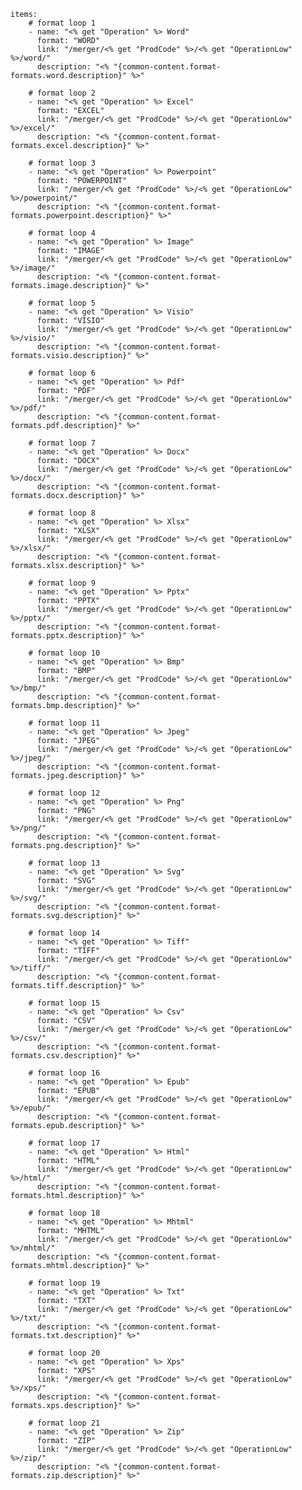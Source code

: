     items: 
        # format loop 1
        - name: "<% get "Operation" %> Word"
          format: "WORD"
          link: "/merger/<% get "ProdCode" %>/<% get "OperationLow" %>/word/"
          description: "<% "{common-content.format-formats.word.description}" %>"

        # format loop 2
        - name: "<% get "Operation" %> Excel"
          format: "EXCEL"
          link: "/merger/<% get "ProdCode" %>/<% get "OperationLow" %>/excel/"
          description: "<% "{common-content.format-formats.excel.description}" %>"

        # format loop 3
        - name: "<% get "Operation" %> Powerpoint"
          format: "POWERPOINT"
          link: "/merger/<% get "ProdCode" %>/<% get "OperationLow" %>/powerpoint/"
          description: "<% "{common-content.format-formats.powerpoint.description}" %>"

        # format loop 4
        - name: "<% get "Operation" %> Image"
          format: "IMAGE"
          link: "/merger/<% get "ProdCode" %>/<% get "OperationLow" %>/image/"
          description: "<% "{common-content.format-formats.image.description}" %>"

        # format loop 5
        - name: "<% get "Operation" %> Visio"
          format: "VISIO"
          link: "/merger/<% get "ProdCode" %>/<% get "OperationLow" %>/visio/"
          description: "<% "{common-content.format-formats.visio.description}" %>"
          
        # format loop 6
        - name: "<% get "Operation" %> Pdf"
          format: "PDF"
          link: "/merger/<% get "ProdCode" %>/<% get "OperationLow" %>/pdf/"
          description: "<% "{common-content.format-formats.pdf.description}" %>"

        # format loop 7
        - name: "<% get "Operation" %> Docx"
          format: "DOCX"
          link: "/merger/<% get "ProdCode" %>/<% get "OperationLow" %>/docx/"
          description: "<% "{common-content.format-formats.docx.description}" %>"

        # format loop 8
        - name: "<% get "Operation" %> Xlsx"
          format: "XLSX"
          link: "/merger/<% get "ProdCode" %>/<% get "OperationLow" %>/xlsx/"
          description: "<% "{common-content.format-formats.xlsx.description}" %>"

        # format loop 9
        - name: "<% get "Operation" %> Pptx"
          format: "PPTX"
          link: "/merger/<% get "ProdCode" %>/<% get "OperationLow" %>/pptx/"
          description: "<% "{common-content.format-formats.pptx.description}" %>"

        # format loop 10
        - name: "<% get "Operation" %> Bmp"
          format: "BMP"
          link: "/merger/<% get "ProdCode" %>/<% get "OperationLow" %>/bmp/"
          description: "<% "{common-content.format-formats.bmp.description}" %>"

        # format loop 11
        - name: "<% get "Operation" %> Jpeg"
          format: "JPEG"
          link: "/merger/<% get "ProdCode" %>/<% get "OperationLow" %>/jpeg/"
          description: "<% "{common-content.format-formats.jpeg.description}" %>"

        # format loop 12
        - name: "<% get "Operation" %> Png"
          format: "PNG"
          link: "/merger/<% get "ProdCode" %>/<% get "OperationLow" %>/png/"
          description: "<% "{common-content.format-formats.png.description}" %>"

        # format loop 13
        - name: "<% get "Operation" %> Svg"
          format: "SVG"
          link: "/merger/<% get "ProdCode" %>/<% get "OperationLow" %>/svg/"
          description: "<% "{common-content.format-formats.svg.description}" %>"

        # format loop 14
        - name: "<% get "Operation" %> Tiff"
          format: "TIFF"
          link: "/merger/<% get "ProdCode" %>/<% get "OperationLow" %>/tiff/"
          description: "<% "{common-content.format-formats.tiff.description}" %>"

        # format loop 15
        - name: "<% get "Operation" %> Csv"
          format: "CSV"
          link: "/merger/<% get "ProdCode" %>/<% get "OperationLow" %>/csv/"
          description: "<% "{common-content.format-formats.csv.description}" %>"

        # format loop 16
        - name: "<% get "Operation" %> Epub"
          format: "EPUB"
          link: "/merger/<% get "ProdCode" %>/<% get "OperationLow" %>/epub/"
          description: "<% "{common-content.format-formats.epub.description}" %>"

        # format loop 17
        - name: "<% get "Operation" %> Html"
          format: "HTML"
          link: "/merger/<% get "ProdCode" %>/<% get "OperationLow" %>/html/"
          description: "<% "{common-content.format-formats.html.description}" %>"

        # format loop 18
        - name: "<% get "Operation" %> Mhtml"
          format: "MHTML"
          link: "/merger/<% get "ProdCode" %>/<% get "OperationLow" %>/mhtml/"
          description: "<% "{common-content.format-formats.mhtml.description}" %>"

        # format loop 19
        - name: "<% get "Operation" %> Txt"
          format: "TXT"
          link: "/merger/<% get "ProdCode" %>/<% get "OperationLow" %>/txt/"
          description: "<% "{common-content.format-formats.txt.description}" %>"

        # format loop 20
        - name: "<% get "Operation" %> Xps"
          format: "XPS"
          link: "/merger/<% get "ProdCode" %>/<% get "OperationLow" %>/xps/"
          description: "<% "{common-content.format-formats.xps.description}" %>"

        # format loop 21
        - name: "<% get "Operation" %> Zip"
          format: "ZIP"
          link: "/merger/<% get "ProdCode" %>/<% get "OperationLow" %>/zip/"
          description: "<% "{common-content.format-formats.zip.description}" %>"

  

